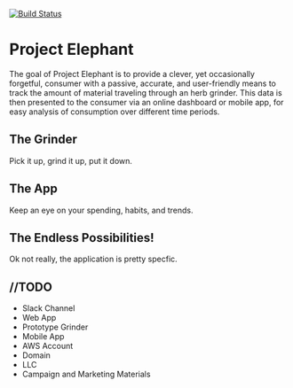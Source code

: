 [![Build Status](https://travis-ci.org/brianvanstone/grinder-data.svg?branch=master)](https://travis-ci.org/brianvanstone/grinder-data)

# Project Elephant

The goal of Project Elephant is to provide a clever, yet occasionally forgetful, consumer with a passive, accurate, and user-friendly means to track the amount of material traveling through an herb grinder. This data is then presented to the consumer via an online dashboard or mobile app, for easy analysis of consumption over different time periods.

## The Grinder
Pick it up, grind it up, put it down.

## The App
Keep an eye on your spending, habits, and trends.

## The Endless Possibilities!
Ok not really, the application is pretty specfic.

## //TODO
- Slack Channel
- Web App
- Prototype Grinder
- Mobile App
- AWS Account
- Domain
- LLC
- Campaign and Marketing Materials